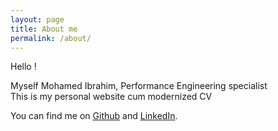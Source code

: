 ```yaml
---
layout: page
title: About me
permalink: /about/
---
```


Hello !

Myself Mohamed Ibrahim, Performance Engineering specialist<br>
This is my personal website cum modernized CV

You can find me on [Github][1] and [LinkedIn][2].

[1]:https://www.github.com/rollno748
[2]:https://www.linkedin.com/in/rollno748/

